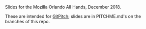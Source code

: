 Slides for the Mozilla Orlando All Hands, December 2018.

These are intended for [GitPitch](https://gitpitch.com); slides are in PITCHME.md's on the branches of this repo.
